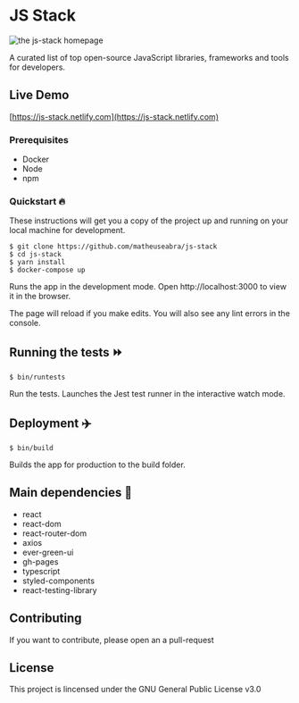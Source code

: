 # JS Stack

![the js-stack homepage](https://github.com/matheuseabra/js-stack/blob/master/.github/docs/homepage.png)

A curated list of top open-source JavaScript libraries, frameworks and tools for developers.

## Live Demo

[https://js-stack.netlify.com](https://js-stack.netlify.com)

### Prerequisites

- Docker
- Node
- npm

### Quickstart 🔥

These instructions will get you a copy of the project up and running on your local machine for development.

```
$ git clone https://github.com/matheuseabra/js-stack
$ cd js-stack
$ yarn install
$ docker-compose up
```

Runs the app in the development mode. Open http://localhost:3000 to view it in the browser.

The page will reload if you make edits. You will also see any lint errors in the console.

## Running the tests ⏩️

```
$ bin/runtests
```

Run the tests. Launches the Jest test runner in the interactive watch mode.

## Deployment ✈️

```
$ bin/build
```

Builds the app for production to the build folder.

## Main dependencies 🔧

- react
- react-dom
- react-router-dom
- axios
- ever-green-ui
- gh-pages
- typescript
- styled-components
- react-testing-library

## Contributing

If you want to contribute, please open an a pull-request

## License

This project is lincensed under the GNU General Public License v3.0
